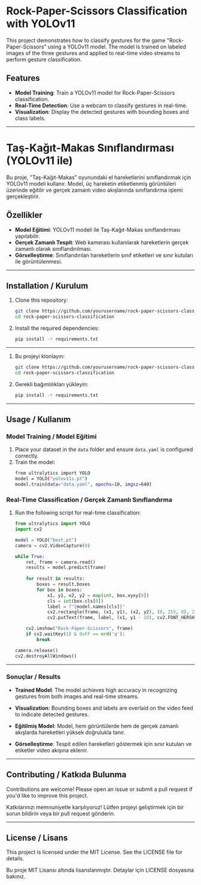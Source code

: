 # Rock-Paper-Scissors Classification with YOLOv11

This project demonstrates how to classify gestures for the game "Rock-Paper-Scissors" using a YOLOv11 model. The model is trained on labeled images of the three gestures and applied to real-time video streams to perform gesture classification.

## Features
- **Model Training**: Train a YOLOv11 model for Rock-Paper-Scissors classification.
- **Real-Time Detection**: Use a webcam to classify gestures in real-time.
- **Visualization**: Display the detected gestures with bounding boxes and class labels.

---

# Taş-Kağıt-Makas Sınıflandırması (YOLOv11 ile)

Bu proje, "Taş-Kağıt-Makas" oyunundaki el hareketlerini sınıflandırmak için YOLOv11 modeli kullanır. Model, üç hareketin etiketlenmiş görüntüleri üzerinde eğitilir ve gerçek zamanlı video akışlarında sınıflandırma işlemi gerçekleştirir.

## Özellikler
- **Model Eğitimi**: YOLOv11 modeli ile Taş-Kağıt-Makas sınıflandırması yapılabilir.
- **Gerçek Zamanlı Tespit**: Web kamerası kullanılarak hareketlerin gerçek zamanlı olarak sınıflandırılması.
- **Görselleştirme**: Sınıflandırılan hareketlerin sınıf etiketleri ve sınır kutuları ile görüntülenmesi.

---

## Installation / Kurulum

1. Clone this repository:
   ```bash
   git clone https://github.com/yourusername/rock-paper-scissors-classification.git
   cd rock-paper-scissors-classification
   ```

2. Install the required dependencies:
   ```bash
   pip install -r requirements.txt
   ```

---

1. Bu projeyi klonlayın:
   ```bash
   git clone https://github.com/yourusername/rock-paper-scissors-classification.git
   cd rock-paper-scissors-classification
   ```

2. Gerekli bağımlılıkları yükleyin:
   ```bash
   pip install -r requirements.txt
   ```

---

## Usage / Kullanım

### Model Training / Model Eğitimi
1. Place your dataset in the `data` folder and ensure `data.yaml` is configured correctly.
2. Train the model:
   ```bash
   from ultralytics import YOLO
   model = YOLO("yolov11s.pt")
   model.train(data="data.yaml", epochs=10, imgsz=640)
   ```

### Real-Time Classification / Gerçek Zamanlı Sınıflandırma
1. Run the following script for real-time classification:
   ```python
   from ultralytics import YOLO
   import cv2

   model = YOLO("best.pt")
   camera = cv2.VideoCapture(0)

   while True:
       ret, frame = camera.read()
       results = model.predict(frame)
       
       for result in results:
           boxes = result.boxes
           for box in boxes:
               x1, y1, x2, y2 = map(int, box.xyxy[0])
               cls = int(box.cls[0])
               label = f"{model.names[cls]}"
               cv2.rectangle(frame, (x1, y1), (x2, y2), (0, 255, 0), 2)
               cv2.putText(frame, label, (x1, y1 - 10), cv2.FONT_HERSHEY_SIMPLEX, 0.5, (0, 255, 0), 2)

       cv2.imshow("Rock-Paper-Scissors", frame)
       if cv2.waitKey(1) & 0xFF == ord('q'):
           break

   camera.release()
   cv2.destroyAllWindows()
   ```

---

### **Sonuçlar** / **Results**

- **Trained Model**: The model achieves high accuracy in recognizing gestures from both images and real-time streams.
- **Visualization**: Bounding boxes and labels are overlaid on the video feed to indicate detected gestures.

- **Eğitilmiş Model**: Model, hem görüntülerde hem de gerçek zamanlı akışlarda hareketleri yüksek doğrulukla tanır.
- **Görselleştirme**: Tespit edilen hareketleri göstermek için sınır kutuları ve etiketler video akışına eklenir.

---

## Contributing / Katkıda Bulunma
Contributions are welcome! Please open an issue or submit a pull request if you'd like to improve this project.

Katkılarınızı memnuniyetle karşılıyoruz! Lütfen projeyi geliştirmek için bir sorun bildirin veya bir pull request gönderin.

---

## License / Lisans
This project is licensed under the MIT License. See the LICENSE file for details.

Bu proje MIT Lisansı altında lisanslanmıştır. Detaylar için LICENSE dosyasına bakınız.
